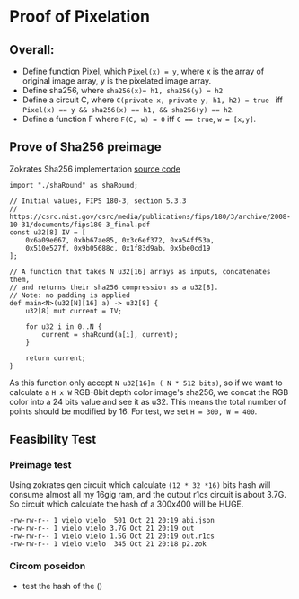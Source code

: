 # Proof of Pixelation 

## Overall: 

- Define function Pixel, which `Pixel(x) = y`, where x is the array of original image array, y is the pixelated image array. 
- Define sha256, where `sha256(x)= h1, sha256(y) = h2`
- Define a circuit C, where `C(private x, private y, h1, h2) = true ` iff `Pixel(x) == y && sha256(x) == h1, && sha256(y) == h2`. 
-  Define a function F where `F(C, w) = 0` iff `C == true`, `w = [x,y]`. 

## Prove of Sha256 preimage 
Zokrates Sha256 implementation [source code](https://github.com/Zokrates/ZoKrates/blob/latest/zokrates_stdlib/stdlib/hashes/sha256/sha256.zok)
```
import "./shaRound" as shaRound;

// Initial values, FIPS 180-3, section 5.3.3
// https://csrc.nist.gov/csrc/media/publications/fips/180/3/archive/2008-10-31/documents/fips180-3_final.pdf
const u32[8] IV = [
    0x6a09e667, 0xbb67ae85, 0x3c6ef372, 0xa54ff53a,
    0x510e527f, 0x9b05688c, 0x1f83d9ab, 0x5be0cd19
];

// A function that takes N u32[16] arrays as inputs, concatenates them,
// and returns their sha256 compression as a u32[8].
// Note: no padding is applied
def main<N>(u32[N][16] a) -> u32[8] {
    u32[8] mut current = IV;

    for u32 i in 0..N {
        current = shaRound(a[i], current);
    }

    return current;
}
```
As this function only accept `N u32[16]m ( N * 512 bits)`, so if we want to calculate a `H x W` RGB-8bit depth color image's sha256, we concat the RGB color into a 24 bits value and see it as u32. This means the total number of points should be modified by 16. For test, we set `H = 300, W = 400`. 

## Feasibility Test 

### Preimage test 
Using zokrates gen circuit which calculate `(12 * 32 *16)` bits hash will consume almost all my 16gig ram, and the output r1cs circuit is about 3.7G. So circuit which calculate the hash of a 300x400 will be HUGE. 

```
-rw-rw-r-- 1 vielo vielo  501 Oct 21 20:19 abi.json
-rw-rw-r-- 1 vielo vielo 3.7G Oct 21 20:19 out
-rw-rw-r-- 1 vielo vielo 1.5G Oct 21 20:19 out.r1cs
-rw-rw-r-- 1 vielo vielo  345 Oct 21 20:18 p2.zok
```

### Circom poseidon 
- test the hash of the ()